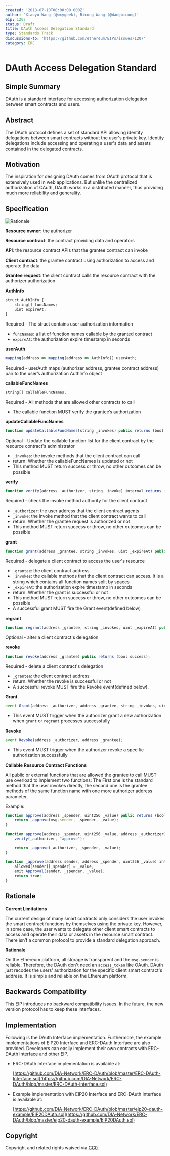```yaml
---
created: '2018-07-10T00:00:00.000Z'
author: 'Xiaoyu Wang (@wxygeek), Bicong Wang (@Wangbicong)'
eip: 1207
status: Draft
title: DAuth Access Delegation Standard
type: Standards Track
discussions-to: 'https://github.com/ethereum/EIPs/issues/1207'
category: ERC
---
```


# DAuth Access Delegation Standard

## Simple Summary

DAuth is a standard interface for accessing authorization delegation between smart contracts and users.

## Abstract

The DAuth protocol defines a set of standard API allowing identity delegations between smart contracts without the user's private key. Identity delegations include accessing and operating a user's data and assets contained in the delegated contracts.

## Motivation

The inspiration for designing DAuth comes from OAuth protocol that is extensively used in web applications. But unlike the centralized authorization of OAuth, DAuth works in a distributed manner, thus providing much more reliability and generality.

## Specification

![Rationale](../.gitbook/assets/rationale.png)

**Resource owner**: the authorizer

**Resource contract**: the contract providing data and operators

**API**: the resource contract APIs that the grantee contract can invoke

**Client contract**: the grantee contract using authorization to access and operate the data

**Grantee request**: the client contract calls the resource contract with the authorizer authorization

**AuthInfo**

```javascript
struct AuthInfo {
    string[] funcNames;
    uint expireAt;
}
```

Required - The struct contains user authorization information

* `funcNames`: a list of function names callable by the granted contract
* `expireAt`: the authorization expire timestamp in seconds

**userAuth**

```javascript
mapping(address => mapping(address => AuthInfo)) userAuth;
```

Required - userAuth maps \(authorizer address, grantee contract address\) pair to the user’s authorization AuthInfo object

**callableFuncNames**

```javascript
string[] callableFuncNames;
```

Required - All methods that are allowed other contracts to call

* The callable function MUST verify the grantee’s authorization

**updateCallableFuncNames**

```javascript
function updateCallableFuncNames(string _invokes) public returns (bool success);
```

Optional - Update the callable function list for the client contract by the resource contract's administrator

* `_invokes`: the invoke methods that the client contract can call
* return: Whether the callableFuncNames is updated or not
* This method MUST return success or throw, no other outcomes can be possible

**verify**

```javascript
function verify(address _authorizer, string _invoke) internal returns (bool success);
```

Required - check the invoke method authority for the client contract

* `_authorizer`: the user address that the client contract agents
* `_invoke`: the invoke method that the client contract wants to call
* return: Whether the grantee request is authorized or not
* This method MUST return success or throw, no other outcomes can be possible

**grant**

```javascript
function grant(address _grantee, string _invokes, uint _expireAt) public returns (bool success);
```

Required - delegate a client contract to access the user's resource

* `_grantee`: the client contract address
* `_invokes`: the callable methods that the client contract can access. It is a string which contains all function names split by spaces
* `_expireAt`: the authorization expire timestamp in seconds
* return: Whether the grant is successful or not
* This method MUST return success or throw, no other outcomes can be possible
* A successful grant MUST fire the Grant event\(defined below\)

**regrant**

```javascript
function regrant(address _grantee, string _invokes, uint _expireAt) public returns (bool success);
```

Optional - alter a client contract's delegation

**revoke**

```javascript
function revoke(address _grantee) public returns (bool success);
```

Required - delete a client contract's delegation

* `_grantee`: the client contract address
* return: Whether the revoke is successful or not
* A successful revoke MUST fire the Revoke event\(defined below\).

**Grant**

```javascript
event Grant(address _authorizer, address _grantee, string _invokes, uint _expireAt);
```

* This event MUST trigger when the authorizer grant a new authorization when `grant` or `regrant` processes successfully

**Revoke**

```javascript
event Revoke(address _authorizer, address _grantee);
```

* This event MUST trigger when the authorizer revoke a specific authorization successfully

**Callable Resource Contract Functions**

All public or external functions that are allowed the grantee to call MUST use overload to implement two functions: The First one is the standard method that the user invokes directly, the second one is the grantee methods of the same function name with one more authorizer address parameter.

Example:

```javascript
function approve(address _spender, uint256 _value) public returns (bool success) {
    return _approve(msg.sender, _spender, _value);
}

function approve(address _spender, uint256 _value, address _authorizer) public returns (bool success) {
    verify(_authorizer, "approve");

    return _approve(_authorizer, _spender, _value);
}

function _approve(address sender, address _spender, uint256 _value) internal returns (bool success) {
    allowed[sender][_spender] = _value;
    emit Approval(sender, _spender, _value);
    return true;
}
```

## Rationale

**Current Limitations**

The current design of many smart contracts only considers the user invokes the smart contract functions by themselves using the private key. However, in some case, the user wants to delegate other client smart contracts to access and operate their data or assets in the resource smart contract. There isn’t a common protocol to provide a standard delegation approach.

**Rationale**

On the Ethereum platform, all storage is transparent and the `msg.sender` is reliable. Therefore, the DAuth don't need an `access_token` like OAuth. DAuth just recodes the users' authorization for the specific client smart contract's address. It is simple and reliable on the Ethereum platform.

## Backwards Compatibility

This EIP introduces no backward compatibility issues. In the future, the new version protocol has to keep these interfaces.

## Implementation

Following is the DAuth Interface implementation. Furthermore, the example implementations of EIP20 Interface and ERC-DAuth Interface are also provided. Developers can easily implement their own contracts with ERC-DAuth Interface and other EIP.

* ERC-DAuth Interface implementation is available at:

  [https://github.com/DIA-Network/ERC-DAuth/blob/master/ERC-DAuth-Interface.sol](https://github.com/DIA-Network/ERC-DAuth/blob/master/ERC-DAuth-Interface.sol)

* Example implementation with EIP20 Interface and ERC-DAuth Interface is available at:

  [https://github.com/DIA-Network/ERC-DAuth/blob/master/eip20-dauth-example/EIP20DAuth.sol](https://github.com/DIA-Network/ERC-DAuth/blob/master/eip20-dauth-example/EIP20DAuth.sol)

## Copyright

Copyright and related rights waived via [CC0](https://creativecommons.org/publicdomain/zero/1.0/).

